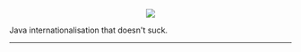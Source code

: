 <p align = "center">
  <img src = "https://i.imgur.com/GQoZzTm.png">
</p>


Java internationalisation that doesn't suck.

***
